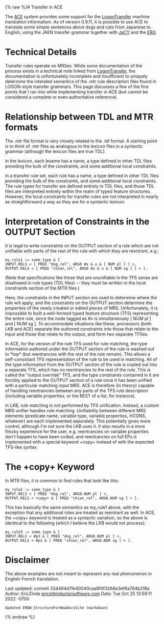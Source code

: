 {% raw %}# Transfer in ACE

The [ACE](../AceTop) system provides some support for the
[LogonTransfer](../LogonTransfer) machine translation informalism. As of
version 0.9.11, it is possible to use ACE to translate some simple
sentences about dogs and cats from Japanese to English, using the JAEN
transfer grammar together with [JaCY](https://blog.inductorsoftware.com/docsproto/grammars/JacyTop) and the [ERG](https://blog.inductorsoftware.com/docsproto/erg/ErgTop).

# Technical Details

Transfer rules operate on MRSes. While some documentation of the process
exists in a technical note linked from [LogonTransfer](../LogonTransfer),
the documentation is unfortunately incomplete and insufficient to
uniquely determine the intended semantics of the .mtr rule description
files found in LOGON-style transfer grammars. This page discusses a few
of the fine points that I ran into while implementing transfer in ACE
(but cannot be considered a complete or even authoritative reference).

# Relationship between TDL and MTR formats

The .mtr file format is very closely related to the .tdl format. A
starting point is to think of .mtr files as analogous to the lexicon
files in a syntactic grammar (although the lexicon files are true TDL).

In the lexicon, each lexeme has a name, a type defined in other TDL
files providing the bulk of the constraints, and some additional local
constraints.

In a transfer rule set, each rule has a name, a type defined in other
TDL files providing the bulk of the constraints, and some additional
local constraints. The rule types for transfer are defined entirely in
TDL files, and those TDL files are interpreted entirely within the realm
of typed feature structures. However, the local constraints for transfer
rules are not interpreted in nearly as straightforward a way as they are
for a syntactic lexicon.

# Interpretation of Constraints in the OUTPUT Section

It is legal to write constraints on the OUTPUT section of a rule which
are not unifiable with parts of the rest of the rule with which they are
reentrant, e.g.:

    my_rule1 := some_type & [
    INPUT.RELS < [ PRED "dog_rel", ARG0 #x & x & [ NUM pl ] ] >,
    OUTPUT.RELS < [ PRED "chien_rel", ARG0 #x & x & [ NUM sg ] ] > ].

(Note that specifications like these that are ununifiable in the TFS
sense are disallowed in rule types (TDL files) -- they must be written
in the local constraints section of the MTR files.)

Here, the constraints in the INPUT section are used to determine where
the rule will apply, and the constraints on the OUTPUT section determine
the properties of the newly created or edited pieces of MRS.
Unfortunately, it is impossible to built a well-formed typed feature
structure (TFS) representing the entire rule, since the node tagged as
\#x is simultaneously \[ NUM pl \] and \[ NUM sg \]. To accommodate
situations like these, processors (both LKB and ACE) separate the
authored constraints into those that relate to the input and those that
relate to the output, and form two separate TFSes.

In ACE, for the version of the rule TFS used for rule matching, the type
information authored under the OUTPUT section of the rule is washed out
to \*top\* (but reentrancies with the rest of the rule remain). This
allows a self-consistant TFS representation of the rule to be used in
matching. All of the type information from the OUTPUT section of the
rule is copied out into a separate TFS, which has no reentrancies to the
rest of the rule. This is called the "output override" TFS, and the type
constraints contained in it are forcibly applied to the OUTPUT section
of a rule once it has been unified with a particular matching input MRS.
ACE is therefore (in theory) capable of handling reentrancies between
any parts of the TFS rule description (including variable properties, or
the REST of a list, for instance).

In LKB, rule matching is not performed by TFS unification. Instead, a
custom MRS unifier handles rule matching. Unifiability between different
MRS elements (predicate name, variable type, variable properties, HCONS,
whatever) are each implemented separately. This potentially gives more
control, although I'm not sure the LKB uses it. It also results in a
more finicky experience for the user, e.g. reentrancies on variable
properties don't happen to have been coded, and reentrancies on full EPs
is implemented with a special keyword +copy+ instead of with the
expected TFS-like syntax.

# The +copy+ Keyword

In MTR files, it is common to find rules that look like this:

    my_rule2 := some_type & [
    INPUT.RELS < [ PRED "dog_rel", ARG0.NUM pl ] >,
    OUTPUT.RELS < +copy+ & [ PRED "chien_rel", ARG0.NUM sg ] > ].

This has basically the same semantics as my\_rule1 above, with the
exception that any additional roles are treated as reentrant as well. In
ACE, the +copy+ keyword is treated as a syntactic variation, so the
above is identical to the following (which I believe the LKB would not
process):

    my_rule3 := some_type & [
    INPUT.RELS < #p1 & [ PRED "dog_rel", ARG0.NUM pl ] >,
    OUTPUT.RELS < #p1 & [ PRED "chien_rel", ARG0.NUM sg ] > ].

# Disclaimer

The above examples are not meant to represent any real phenomenon in
English-French translation.

Last updated: commit 334494d7fe40040caa8f0f3268e3ef6a764b318a
Author: EricZinda <ericz@inductorsoftware.com>
Date:   Tue Oct 25 13:59:11 2022 -0700

    Updated ERDW_StructureForNewDocsSite (markdown)
{% endraw %}